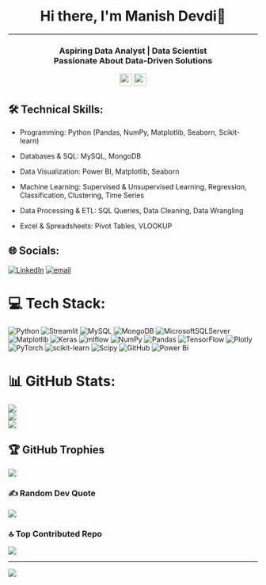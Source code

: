 <h1 align="center">Hi there, I'm Manish Devdi👋</h1>

---
<h3 align="center">
Aspiring Data Analyst | Data Scientist </br> 
Passionate About Data-Driven Solutions </br> 
</h3>

<p align=center>
<a href="https://www.linkedin.com/in/manish-devdi-63bb78234/"><img height="25" src="https://img.shields.io/badge/Linkedin-%2320beff"></a>
<a href="(mailto:manishdevdi778@gmail.com)"><img height="25" src="https://img.shields.io/badge/Email-%2320beff"></a>
</p>

## 🛠 Technical Skills:
- Programming: Python (Pandas, NumPy, Matplotlib, Seaborn, Scikit-learn)
  
- Databases & SQL: MySQL, MongoDB
  
- Data Visualization: Power BI, Matplotlib, Seaborn
  
- Machine Learning: Supervised & Unsupervised Learning, Regression, Classification, Clustering, Time Series
  
- Data Processing & ETL: SQL Queries, Data Cleaning, Data Wrangling
  
- Excel & Spreadsheets: Pivot Tables, VLOOKUP

## 🌐 Socials:
[![LinkedIn](https://img.shields.io/badge/LinkedIn-%230077B5.svg?logo=linkedin&logoColor=white)](https://linkedin.com/in/https://www.linkedin.com/in/manish-devdi-63bb78234/) [![email](https://img.shields.io/badge/Email-D14836?logo=gmail&logoColor=white)](mailto:manishdevdi778@gmail.com)  

# 💻 Tech Stack:
![Python](https://img.shields.io/badge/python-3670A0?style=flat&logo=python&logoColor=ffdd54) ![Streamlit](https://img.shields.io/badge/Streamlit-%23FE4B4B.svg?style=flat&logo=streamlit&logoColor=white) ![MySQL](https://img.shields.io/badge/mysql-4479A1.svg?style=flat&logo=mysql&logoColor=white) ![MongoDB](https://img.shields.io/badge/MongoDB-%234ea94b.svg?style=flat&logo=mongodb&logoColor=white) ![MicrosoftSQLServer](https://img.shields.io/badge/Microsoft%20SQL%20Server-CC2927?style=flat&logo=microsoft%20sql%20server&logoColor=white) ![Matplotlib](https://img.shields.io/badge/Matplotlib-%23ffffff.svg?style=flat&logo=Matplotlib&logoColor=black) ![Keras](https://img.shields.io/badge/Keras-%23D00000.svg?style=flat&logo=Keras&logoColor=white) ![mlflow](https://img.shields.io/badge/mlflow-%23d9ead3.svg?style=flat&logo=numpy&logoColor=blue) ![NumPy](https://img.shields.io/badge/numpy-%23013243.svg?style=flat&logo=numpy&logoColor=white) ![Pandas](https://img.shields.io/badge/pandas-%23150458.svg?style=flat&logo=pandas&logoColor=white) ![TensorFlow](https://img.shields.io/badge/TensorFlow-%23FF6F00.svg?style=flat&logo=TensorFlow&logoColor=white) ![Plotly](https://img.shields.io/badge/Plotly-%233F4F75.svg?style=flat&logo=plotly&logoColor=white) ![PyTorch](https://img.shields.io/badge/PyTorch-%23EE4C2C.svg?style=flat&logo=PyTorch&logoColor=white) ![scikit-learn](https://img.shields.io/badge/scikit--learn-%23F7931E.svg?style=flat&logo=scikit-learn&logoColor=white) ![Scipy](https://img.shields.io/badge/SciPy-%230C55A5.svg?style=flat&logo=scipy&logoColor=%white) ![GitHub](https://img.shields.io/badge/github-%23121011.svg?style=flat&logo=github&logoColor=white) ![Power Bi](https://img.shields.io/badge/power_bi-F2C811?style=flat&logo=powerbi&logoColor=black)

# 📊 GitHub Stats:
![](https://github-readme-stats.vercel.app/api?username=manishdevdi&theme=dark&hide_border=false&include_all_commits=false&count_private=false)<br/>
![](https://github-readme-streak-stats.herokuapp.com/?user=manishdevdi&theme=dark&hide_border=false)<br/>
![](https://github-readme-stats.vercel.app/api/top-langs/?username=manishdevdi&theme=dark&hide_border=false&include_all_commits=false&count_private=false&layout=compact)

## 🏆 GitHub Trophies
![](https://github-profile-trophy.vercel.app/?username=manishdevdi&theme=dark&no-frame=false&no-bg=true&margin-w=4)

### ✍️ Random Dev Quote
![](https://quotes-github-readme.vercel.app/api?type=horizontal&theme=dark)

### 🔝 Top Contributed Repo
![](https://github-contributor-stats.vercel.app/api?username=manishdevdi&limit=5&theme=dark&combine_all_yearly_contributions=true)

---
[![](https://visitcount.itsvg.in/api?id=manishdevdi&icon=0&color=0)](https://visitcount.itsvg.in)

<!-- Proudly created with GPRM ( https://gprm.itsvg.in ) --><!--
**manishdevdi/manishdevdi** is a ✨ _special_ ✨ repository because its `README.md` (this file) appears on your GitHub profile.

Here are some ideas to get you started:

- 🔭 I’m currently working on ...
- 🌱 I’m currently learning ...
- 👯 I’m looking to collaborate on ...
- 🤔 I’m looking for help with ...
- 💬 Ask me about ...
- 📫 How to reach me: ...
- 😄 Pronouns: ...
- ⚡ Fun fact: ...
-->
